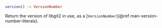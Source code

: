 ```julia
version() -> VersionNumber
```

Return the version of libgit2 in use, as a [`VersionNumber`](@ref man-version-number-literals).
